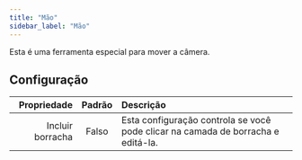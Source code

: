 ```yaml
---
title: "Mão"
sidebar_label: "Mão"
---
```


Esta é uma ferramenta especial para mover a câmera.

## Configuração

|      Propriedade | Padrão | Descrição                                                                        |
| ----------------:|:------:|:-------------------------------------------------------------------------------- |
| Incluir borracha | Falso  | Esta configuração controla se você pode clicar na camada de borracha e editá-la. |
